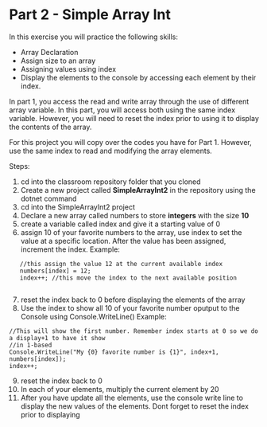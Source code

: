 # Part 2 - Simple Array Int

In this exercise you will practice the following skills:
- Array Declaration
- Assign size to an array
- Assigning values using index
- Display the elements to the console by accessing each element by their index.

In part 1, you access the read and write array through the use of different array variable.
In this part, you will access both using the same index variable. However, you will need to reset
the index prior to using it to display the contents of the array.

For this project you will copy over the codes you have for Part 1. However, use the same index to read and 
modifying the array elements.




Steps:
1. cd into the classroom repository folder that you cloned
2. Create a new project called **SimpleArrayInt2** in the repository using the dotnet command
3. cd into the SimpleArrayInt2 project
4. Declare a new array called numbers to store **integers** with the size **10**
5. create a variable called index and give it a starting value of 0
6. assign 10 of your favorite numbers to the array, use index to set the value at a specific location. After the value 
has been assigned, increment the index. Example:
```
   //this assign the value 12 at the current available index
   numbers[index] = 12;
   index++; //this move the index to the next available position 
   
```
7. reset the index back to 0 before displaying the elements of the array
8. Use the index to show all 10 of your favorite number oputput to the Console using Console.WriteLine()
Example:
```
//This will show the first number. Remember index starts at 0 so we do a display+1 to have it show
//in 1-based
Console.WriteLine("My {0} favorite number is {1}", index+1, numbers[index]);
index++; 
```
9. reset the index back to 0
10. In each of your elements, multiply the current element by 20
11. After you have update all the elements, use the console write line to display the new values of the elements. Dont
forget to reset the index prior to displaying